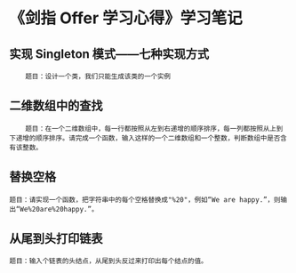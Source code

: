 # 《剑指 Offer 学习心得》学习笔记

## 实现 Singleton 模式——七种实现方式

		题目：设计一个类，我们只能生成该类的一个实例

## 二维数组中的查找

		题目：在一个二维数组中，每一行都按照从左到右递增的顺序排序，每一列都按照从上到下递增的顺序排序。请完成一个函数，输入这样的一个二维数组和一个整数，判断数组中是否含有该整数。
		
## 替换空格
	
	题目：请实现一个函数，把字符串中的每个空格替换成"%20"，例如“We are happy.”，则输出“We%20are%20happy.”。
	
## 从尾到头打印链表

	题目：输入个链表的头结点，从尾到头反过来打印出每个结点的值。
	

